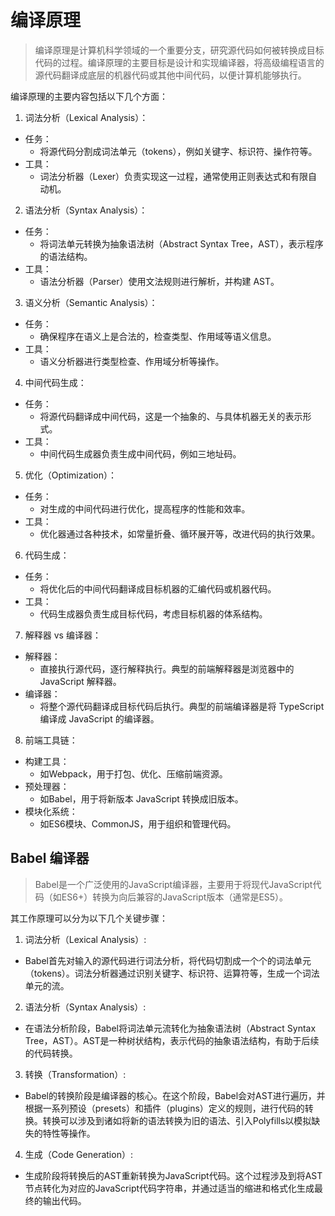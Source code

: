 # 编译原理
> 编译原理是计算机科学领域的一个重要分支，研究源代码如何被转换成目标代码的过程。编译原理的主要目标是设计和实现编译器，将高级编程语言的源代码翻译成底层的机器代码或其他中间代码，以便计算机能够执行。

编译原理的主要内容包括以下几个方面：


1. 词法分析（Lexical Analysis）：
  - 任务：
    - 将源代码分割成词法单元（tokens），例如关键字、标识符、操作符等。
  - 工具：
    - 词法分析器（Lexer）负责实现这一过程，通常使用正则表达式和有限自动机。
2. 语法分析（Syntax Analysis）：
  - 任务：
    - 将词法单元转换为抽象语法树（Abstract Syntax Tree，AST），表示程序的语法结构。
  - 工具：
    - 语法分析器（Parser）使用文法规则进行解析，并构建 AST。
3. 语义分析（Semantic Analysis）：
  - 任务：
    - 确保程序在语义上是合法的，检查类型、作用域等语义信息。
  - 工具：
    - 语义分析器进行类型检查、作用域分析等操作。
4. 中间代码生成：
  - 任务：
    - 将源代码翻译成中间代码，这是一个抽象的、与具体机器无关的表示形式。
  - 工具：
    - 中间代码生成器负责生成中间代码，例如三地址码。
5. 优化（Optimization）：
  - 任务：
    - 对生成的中间代码进行优化，提高程序的性能和效率。
  - 工具：
    - 优化器通过各种技术，如常量折叠、循环展开等，改进代码的执行效果。
6. 代码生成：
  - 任务：
    - 将优化后的中间代码翻译成目标机器的汇编代码或机器代码。
  - 工具：
    - 代码生成器负责生成目标代码，考虑目标机器的体系结构。
7. 解释器 vs 编译器：
  - 解释器：
    - 直接执行源代码，逐行解释执行。典型的前端解释器是浏览器中的 JavaScript 解释器。
  - 编译器：
    - 将整个源代码翻译成目标代码后执行。典型的前端编译器是将 TypeScript 编译成 JavaScript 的编译器。
8. 前端工具链：
  - 构建工具：
    - 如Webpack，用于打包、优化、压缩前端资源。
  - 预处理器：
    - 如Babel，用于将新版本 JavaScript 转换成旧版本。
  - 模块化系统：
    - 如ES6模块、CommonJS，用于组织和管理代码。

## Babel 编译器

> Babel是一个广泛使用的JavaScript编译器，主要用于将现代JavaScript代码（如ES6+）转换为向后兼容的JavaScript版本（通常是ES5）。

其工作原理可以分为以下几个关键步骤：

1. 词法分析（Lexical Analysis）:
  - Babel首先对输入的源代码进行词法分析，将代码切割成一个个的词法单元（tokens）。词法分析器通过识别关键字、标识符、运算符等，生成一个词法单元的流。

2. 语法分析（Syntax Analysis）:
  - 在语法分析阶段，Babel将词法单元流转化为抽象语法树（Abstract Syntax Tree，AST）。AST是一种树状结构，表示代码的抽象语法结构，有助于后续的代码转换。

3. 转换（Transformation）:
  - Babel的转换阶段是编译器的核心。在这个阶段，Babel会对AST进行遍历，并根据一系列预设（presets）和插件（plugins）定义的规则，进行代码的转换。转换可以涉及到诸如将新的语法转换为旧的语法、引入Polyfills以模拟缺失的特性等操作。

4. 生成（Code Generation）:
  - 生成阶段将转换后的AST重新转换为JavaScript代码。这个过程涉及到将AST节点转化为对应的JavaScript代码字符串，并通过适当的缩进和格式化生成最终的输出代码。
